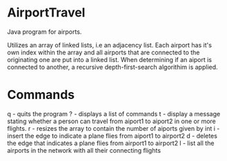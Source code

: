 # AirportTravel

Java program for airports.

  Utilizes an array of linked lists, i.e an adjacency list. Each airport has it's own index within the array and all airports that are connected to the originating one are put into a linked list. When determining if an aiport is connected to another, a recursive depth-first-search algorithim is applied.

# Commands

q - quits the program
? - displays a list of commands
t <airport1> <airport2> - display a message stating whether a person can travel from aiport1 to aiport2 in one or more flights.
r <int> - resizes the array to contain the number of aiports given by int
i <aiport1> <airport2> - insert the edge to indicate a plane flies from aiport1 to airport2
d <airport1> <airport2> - deletes the edge that indicates a plane flies from airport1 to airport2
l - list all the airports in the network with all their connecting flights
